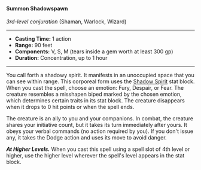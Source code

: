 #### Summon Shadowspawn
*3rd-level conjuration* (Shaman, Warlock, Wizard)
___
- **Casting Time:** 1 action
- **Range:** 90 feet
- **Components:** V, S, M (tears inside a gem worth at least 300 gp)
- **Duration:** Concentration, up to 1 hour
---
You call forth a shadowy spirit. It manifests in an unoccupied space that you can see within range. This corporeal form uses the [Shadow Spirit](/Creatures/Spirit-Shadow.md) stat block. When you cast the spell, choose an emotion: Fury, Despair, or Fear. The creature resembles a misshapen biped marked by the chosen emotion, which determines certain traits in its stat block. The creature disappears when it drops to 0 hit points or when the spell ends.

The creature is an ally to you and your companions. In combat, the creature shares your initiative count, but it takes its turn immediately after yours. It obeys your verbal commands (no action required by you). If you don't issue any, it takes the Dodge action and uses its move to avoid danger.

***At Higher Levels.*** When you cast this spell using a spell slot of 4th level or higher, use the higher level wherever the spell's level appears in the stat block.